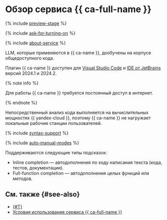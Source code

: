 # Обзор сервиса {{ ca-full-name }}

{% include [preview-stage](../../_includes/code-assistant/preview-stage.md) %}

{% include [ask-for-turning-on](../../_includes/code-assistant/ask-for-turning-on.md) %}

{% include [about-service](../../_includes/code-assistant/about-service.md) %}

LLM, которые применяются в {{ ca-name }}, дообучены на корпусе общедоступного кода.

Плагин {{ ca-name }} доступен для [Visual Studio Code](https://code.visualstudio.com/) и [IDE от JetBrains](https://www.jetbrains.com/ides/) версий 2024.1 и 2024.2.

{% note info %}

Для работы {{ ca-name }} требуется постоянный доступ в интернет.

{% endnote %}

Непосредственный анализ кода выполняется на вычислительных мощностях {{ yandex-cloud }}, поэтому {{ ca-name }} не нагружает локальные рабочие станции пользователей.

{% include [syntax-support](../../_includes/code-assistant/syntax-support.md) %}

{% include [auto-manual-modes](../../_includes/code-assistant/auto-manual-modes.md) %}

Поддерживаются следующие типы подсказок:
* Inline completion — автодополнения по ходу написания текста (кода, тестов, документации).
* Full-function completion — автодополнения целых функций или методов.

## См. также {#see-also}

* [{#T}](../quickstart.md)
* [Условия использования сервиса {{ ca-full-name }}](https://yandex.ru/legal/cloud_terms_code_assistant/)

